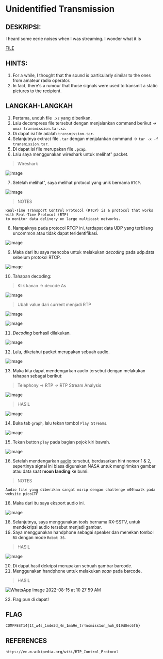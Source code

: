 # Unidentified Transmission
## DESKRIPSI:
I heard some eerie noises when I was streaming. I wonder what it is

[FILE](https://github.com/jon-brandy/COMPFEST14-BAY-WU/blob/6aff52a58eb10fc69f69ec63b1316c1a6ebbeea5/Asset/Forensics/Unidentified%20Transmission/transmission.tar.xz)

## HINTS:
1. For a while, I thought that the sound is particularly similar to the ones from amateur radio operator.
2. In fact, there's a rumour that those signals were used to transmit a static pictures to the recipient.
## LANGKAH-LANGKAH
1. Pertama, unduh file `.xz` yang diberikan.
2. Lalu decompress file tersebut dengan menjalankan command berikut -> `unxz transmission.tar.xz`.
3. Di dapat isi file adalah `transmission.tar`.
4. Selanjutnya extract file `.tar` dengan menjalankan command -> `tar -x -f transmission.tar`.
5. Di dapat isi file merupakan file `.pcap`.
6. Lalu saya menggunakan wireshark untuk melihat" packet.

> Wireshark

![image](https://user-images.githubusercontent.com/70703371/184568860-4f62f84d-9b5a-4a2e-9549-60897dbde1e0.png)

7. Setelah melihat", saya melihat protocol yang unik bernama `RTCP`.

![image](https://user-images.githubusercontent.com/70703371/184569017-6c2bb399-1a7d-4533-a4d7-e920cfae0466.png)


> NOTES

```
Real-Time Transport Control Protocol (RTCP) is a protocol that works with Real-Time Protocol (RTP) 
to monitor data delivery on large multicast networks.
```

8. Nampaknya pada protocol RTCP ini, terdapat data UDP yang terbilang uncommon atau tidak dapat teridentifikasi.

![image](https://user-images.githubusercontent.com/70703371/184569135-1b713bd3-d709-4fd2-9c73-81884d7595ce.png)

9. Maka dari itu saya mencoba untuk melakukan *decoding* pada udp.data sebelum protokol RTCP.

![image](https://user-images.githubusercontent.com/70703371/184569226-3033fef5-3ef4-4f31-913b-fd6b79bcaf81.png)

10. Tahapan decoding:

> Klik kanan -> decode As

![image](https://user-images.githubusercontent.com/70703371/184569269-1a4d5dc7-5a60-449e-9634-6d133eb436a1.png)

> Ubah value dari current menjadi RTP

![image](https://user-images.githubusercontent.com/70703371/184569310-97e29704-e957-4efa-bd97-7c3081718e36.png)

![image](https://user-images.githubusercontent.com/70703371/184569334-9a64640f-32dd-4b9b-aca8-2462509eafd2.png)

11. *Decoding* berhasil dilakukan.

![image](https://user-images.githubusercontent.com/70703371/184569384-c0a179cd-2627-42d2-93fe-5d1d37e3848b.png)

12. Lalu, diketahui packet merupakan sebuah audio.

![image](https://user-images.githubusercontent.com/70703371/184569428-ae7197fc-1d57-460e-b528-fa68d04d45dd.png)

13. Maka kita dapat mendengarkan audio tersebut dengan melakukan tahapan sebagai berikut:

> Telephony -> RTP -> RTP Stream Analysis

![image](https://user-images.githubusercontent.com/70703371/184569528-c898a7e7-c68b-420c-839c-251f2427ded5.png)

> HASIL

![image](https://user-images.githubusercontent.com/70703371/184569576-bbb6c3a1-e837-4153-b9f7-a98a4d08ea08.png)

14. Buka tab `graph`, lalu tekan tombol `Play Streams`.

![image](https://user-images.githubusercontent.com/70703371/184569625-bd7b494f-04d1-41ed-9592-ca633bd587d1.png)

15. Tekan button `play` pada bagian pojok kiri bawah.

![image](https://user-images.githubusercontent.com/70703371/184569657-61e1b0ce-1bc1-415d-b479-6dfe8bfb18a3.png)

16. Setelah mendengarkan [audio](https://github.com/jon-brandy/COMPFEST14-BAY-WU/blob/c92e130f45de3ee219bbbac7fcf5edf04b2ea129/Asset/Forensics/Unidentified%20Transmission/foren.wav) tersebut, berdasarkan hint nomor 1 & 2, sepertinya signal ini biasa digunakan NASA untuk mengirimkan gambar atau data saat **moon landing** ke bumi.

> NOTES

```
Audio file yang diberikan sangat mirip dengan challenge m00nwalk pada website picoCTF
```

18. Maka dari itu saya eksport audio ini.

![image](https://user-images.githubusercontent.com/70703371/184572031-b73634bd-c1fb-40b6-8c4c-8d2ef8571ad7.png)

18. Selanjutnya, saya menggunakan tools bernama RX-SSTV, untuk mendekripsi audio tersebut menjadi gambar.
19. Saya menggunakan handphone sebagai speaker dan menekan tombol `RX` dengan mode `Robot 36`.

> HASIL

![image](https://user-images.githubusercontent.com/70703371/184572159-1891e68d-abd6-4677-959a-bc566bf2eefd.png)

20. Di dapat hasil dekripsi merupakan sebuah gambar barcode.
21. Menggunakan handphone untuk melakukan *scan* pada barcode.

> HASIL

![WhatsApp Image 2022-08-15 at 10 27 59 AM](https://user-images.githubusercontent.com/70703371/184572297-6577f511-e262-4068-af51-10bb61e6b0e5.jpeg)

22. Flag pun di dapat!

## FLAG

```
COMPFEST14{1t_w4s_1nde3d_4n_1ma9e_tr4nsmiss1on_huh_019d8ec6f6}
```


## REFERENCES

```
https://en.m.wikipedia.org/wiki/RTP_Control_Protocol
```
